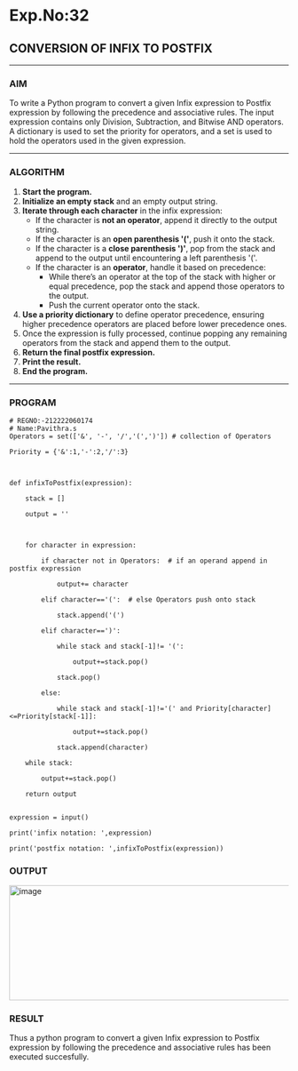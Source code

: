 # Exp.No:32  
## CONVERSION OF INFIX TO POSTFIX

---

### AIM  
To write a Python program to convert a given Infix expression to Postfix expression by following the precedence and associative rules. The input expression contains only Division, Subtraction, and Bitwise AND operators. A dictionary is used to set the priority for operators, and a set is used to hold the operators used in the given expression.

---

### ALGORITHM

1. **Start the program.**
2. **Initialize an empty stack** and an empty output string.
3. **Iterate through each character** in the infix expression:
   - If the character is **not an operator**, append it directly to the output string.
   - If the character is an **open parenthesis '('**, push it onto the stack.
   - If the character is a **close parenthesis ')'**, pop from the stack and append to the output until encountering a left parenthesis '('.
   - If the character is an **operator**, handle it based on precedence:
     - While there’s an operator at the top of the stack with higher or equal precedence, pop the stack and append those operators to the output.
     - Push the current operator onto the stack.
4. **Use a priority dictionary** to define operator precedence, ensuring higher precedence operators are placed before lower precedence ones.
5. Once the expression is fully processed, continue popping any remaining operators from the stack and append them to the output.
6. **Return the final postfix expression.**
7. **Print the result.**
8. **End the program.**

---

### PROGRAM

```
# REGNO:-212222060174
# Name:Pavithra.s
Operators = set(['&', '-', '/','(',')']) # collection of Operators

Priority = {'&':1,'-':2,'/':3} 

 
 
def infixToPostfix(expression): 

    stack = [] 

    output = '' 

    

    for character in expression:

        if character not in Operators:  # if an operand append in postfix expression

            output+= character

        elif character=='(':  # else Operators push onto stack

            stack.append('(')

        elif character==')':

            while stack and stack[-1]!= '(':

                output+=stack.pop()

            stack.pop()

        else: 

            while stack and stack[-1]!='(' and Priority[character]<=Priority[stack[-1]]:

                output+=stack.pop()

            stack.append(character)

    while stack:

        output+=stack.pop()

    return output


expression = input()

print('infix notation: ',expression)

print('postfix notation: ',infixToPostfix(expression))

```

### OUTPUT

<img width="810" height="207" alt="image" src="https://github.com/user-attachments/assets/e044162b-43f6-4c52-8e0d-0fd92b3b3079" />


### RESULT

Thus a python program to convert a given Infix expression to Postfix expression by following the precedence and associative rules has been executed succesfully.
